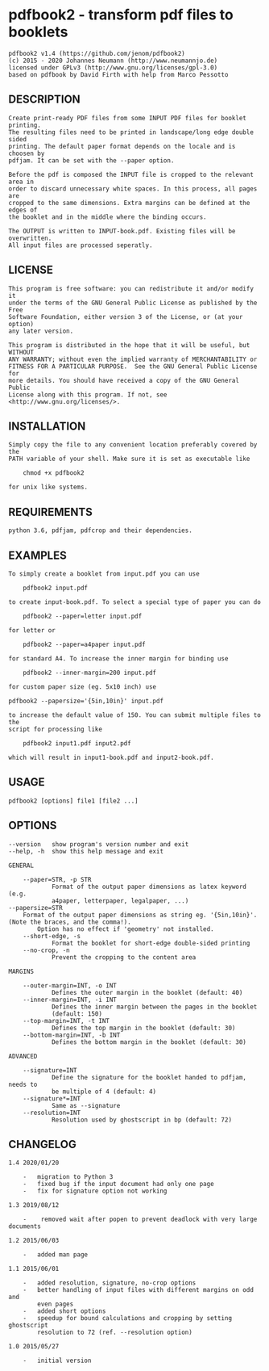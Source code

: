 # pdfbook2 - transform pdf files to booklets

    pdfbook2 v1.4 (https://github.com/jenom/pdfbook2)
    (c) 2015 - 2020 Johannes Neumann (http://www.neumannjo.de)
    licensed under GPLv3 (http://www.gnu.org/licenses/gpl-3.0)
    based on pdfbook by David Firth with help from Marco Pessotto
    
## DESCRIPTION

    Create print-ready PDF files from some INPUT PDF files for booklet printing.
    The resulting files need to be printed in landscape/long edge double sided
    printing. The default paper format depends on the locale and is choosen by
    pdfjam. It can be set with the --paper option. 
    
    Before the pdf is composed the INPUT file is cropped to the relevant area in
    order to discard unnecessary white spaces. In this process, all pages are
    cropped to the same dimensions. Extra margins can be defined at the edges of 
    the booklet and in the middle where the binding occurs.
    
    The OUTPUT is written to INPUT-book.pdf. Existing files will be overwritten.
    All input files are processed seperatly.

## LICENSE      
             
    This program is free software: you can redistribute it and/or modify it 
    under the terms of the GNU General Public License as published by the Free 
    Software Foundation, either version 3 of the License, or (at your option) 
    any later version.

    This program is distributed in the hope that it will be useful, but WITHOUT 
    ANY WARRANTY; without even the implied warranty of MERCHANTABILITY or 
    FITNESS FOR A PARTICULAR PURPOSE.  See the GNU General Public License for 
    more details. You should have received a copy of the GNU General Public 
    License along with this program. If not, see <http://www.gnu.org/licenses/>.
    
## INSTALLATION

    Simply copy the file to any convenient location preferably covered by the 
    PATH variable of your shell. Make sure it is set as executable like
        
        chmod +x pdfbook2
    
    for unix like systems.
    
## REQUIREMENTS

    python 3.6, pdfjam, pdfcrop and their dependencies.
    
## EXAMPLES

    To simply create a booklet from input.pdf you can use
        
        pdfbook2 input.pdf
        
    to create input-book.pdf. To select a special type of paper you can do
        
        pdfbook2 --paper=letter input.pdf
    
    for letter or
        
        pdfbook2 --paper=a4paper input.pdf
        
    for standard A4. To increase the inner margin for binding use
    
        pdfbook2 --inner-margin=200 input.pdf
    
    for custom paper size (eg. 5x10 inch) use 
        
	pdfbook2 --papersize='{5in,10in}' input.pdf

    to increase the default value of 150. You can submit multiple files to the 
    script for processing like
        
        pdfbook2 input1.pdf input2.pdf
        
    which will result in input1-book.pdf and input2-book.pdf.
    
## USAGE

    pdfbook2 [options] file1 [file2 ...]

## OPTIONS

    --version   show program's version number and exit
    --help, -h  show this help message and exit

    GENERAL

        --paper=STR, -p STR
                Format of the output paper dimensions as latex keyword (e.g.
                a4paper, letterpaper, legalpaper, ...)
	--papersize=STR
		Format of the output paper dimensions as string eg. '{5in,10in}'. (Note the braces, and the comma!).
        	Option has no effect if 'geometry' not installed.
        --short-edge, -s
                Format the booklet for short-edge double-sided printing
        --no-crop, -n
                Prevent the cropping to the content area

    MARGINS

        --outer-margin=INT, -o INT
                Defines the outer margin in the booklet (default: 40)
        --inner-margin=INT, -i INT
                Defines the inner margin between the pages in the booklet
                (default: 150)
        --top-margin=INT, -t INT
                Defines the top margin in the booklet (default: 30)
        --bottom-margin=INT, -b INT
                Defines the bottom margin in the booklet (default: 30)

    ADVANCED

        --signature=INT
                Define the signature for the booklet handed to pdfjam, needs to 
                be multiple of 4 (default: 4)
        --signature*=INT
                Same as --signature
        --resolution=INT
                Resolution used by ghostscript in bp (default: 72)

## CHANGELOG

    1.4 2020/01/20
    
        -   migration to Python 3
        -   fixed bug if the input document had only one page
        -   fix for signature option not working

    1.3 2019/08/12

        -    removed wait after popen to prevent deadlock with very large documents

    1.2 2015/06/03
        
        -   added man page

    1.1 2015/06/01
        
        -   added resolution, signature, no-crop options
        -   better handling of input files with different margins on odd and 
            even pages
        -   added short options
        -   speedup for bound calculations and cropping by setting ghostscript
            resolution to 72 (ref. --resolution option)

    1.0 2015/05/27 
        
        -   initial version
